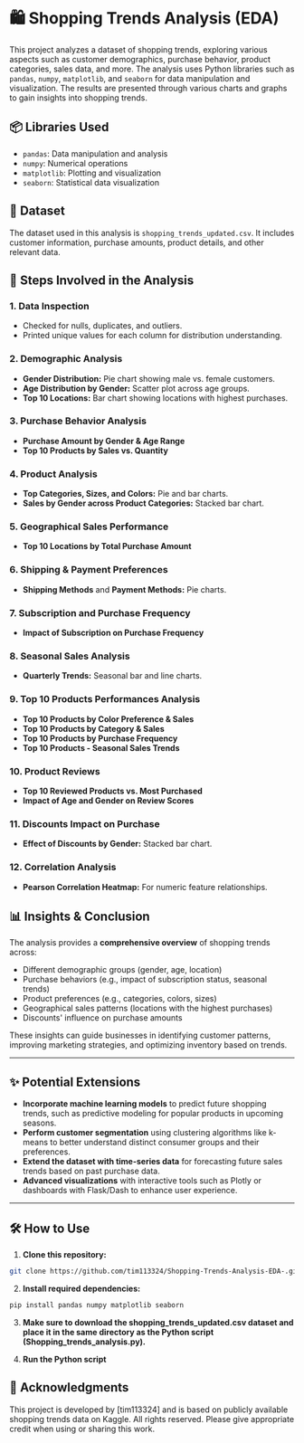# 🛍️ Shopping Trends Analysis (EDA)

This project analyzes a dataset of shopping trends, exploring various aspects such as customer demographics, purchase behavior, product categories, sales data, and more. The analysis uses Python libraries such as `pandas`, `numpy`, `matplotlib`, and `seaborn` for data manipulation and visualization. The results are presented through various charts and graphs to gain insights into shopping trends.

## 📦 Libraries Used

- `pandas`: Data manipulation and analysis  
- `numpy`: Numerical operations  
- `matplotlib`: Plotting and visualization  
- `seaborn`: Statistical data visualization  

## 📁 Dataset

The dataset used in this analysis is `shopping_trends_updated.csv`. It includes customer information, purchase amounts, product details, and other relevant data.

## 🧭 Steps Involved in the Analysis

### 1. **Data Inspection**
- Checked for nulls, duplicates, and outliers.
- Printed unique values for each column for distribution understanding.

### 2. **Demographic Analysis**
- **Gender Distribution:** Pie chart showing male vs. female customers.
- **Age Distribution by Gender:** Scatter plot across age groups.
- **Top 10 Locations:** Bar chart showing locations with highest purchases.

### 3. **Purchase Behavior Analysis**
- **Purchase Amount by Gender & Age Range**
- **Top 10 Products by Sales vs. Quantity**

### 4. **Product Analysis**
- **Top Categories, Sizes, and Colors:** Pie and bar charts.
- **Sales by Gender across Product Categories:** Stacked bar chart.

### 5. **Geographical Sales Performance**
- **Top 10 Locations by Total Purchase Amount**

### 6. **Shipping & Payment Preferences**
- **Shipping Methods** and **Payment Methods:** Pie charts.

### 7. **Subscription and Purchase Frequency**
- **Impact of Subscription on Purchase Frequency**

### 8. **Seasonal Sales Analysis**
- **Quarterly Trends:** Seasonal bar and line charts.

### 9. **Top 10 Products Performances Analysis**
- **Top 10 Products by Color Preference & Sales**
- **Top 10 Products by Category & Sales**
- **Top 10 Products by Purchase Frequency**
- **Top 10 Products - Seasonal Sales Trends**

### 10. **Product Reviews**
- **Top 10 Reviewed Products vs. Most Purchased**
- **Impact of Age and Gender on Review Scores**

### 11. **Discounts Impact on Purchase**
- **Effect of Discounts by Gender:** Stacked bar chart.

### 12. **Correlation Analysis**
- **Pearson Correlation Heatmap:** For numeric feature relationships.

## 📊 Insights & Conclusion

The analysis provides a **comprehensive overview** of shopping trends across:

- Different demographic groups (gender, age, location)
- Purchase behaviors (e.g., impact of subscription status, seasonal trends)
- Product preferences (e.g., categories, colors, sizes)
- Geographical sales patterns (locations with the highest purchases)
- Discounts' influence on purchase amounts

These insights can guide businesses in identifying customer patterns, improving marketing strategies, and optimizing inventory based on trends.

---

## ✨ Potential Extensions

- **Incorporate machine learning models** to predict future shopping trends, such as predictive modeling for popular products in upcoming seasons.
- **Perform customer segmentation** using clustering algorithms like k-means to better understand distinct consumer groups and their preferences.
- **Extend the dataset with time-series data** for forecasting future sales trends based on past purchase data.
- **Advanced visualizations** with interactive tools such as Plotly or dashboards with Flask/Dash to enhance user experience.

---

## 🛠️ How to Use

1. **Clone this repository:**

```bash
git clone https://github.com/tim113324/Shopping-Trends-Analysis-EDA-.git
```

2. **Install required dependencies:**

```bash
pip install pandas numpy matplotlib seaborn
```

3. **Make sure to download the shopping_trends_updated.csv dataset and place it in the same directory as the Python script (Shopping_trends_analysis.py).**

4. **Run the Python script**

## 📝 Acknowledgments

This project is developed by [tim113324] and is based on publicly available shopping trends data on Kaggle. All rights reserved. Please give appropriate credit when using or sharing this work.
